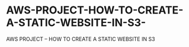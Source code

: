 # AWS-PROJECT-HOW-TO-CREATE-A-STATIC-WEBSITE-IN-S3-
AWS PROJECT – HOW TO CREATE A STATIC WEBSITE IN S3 

